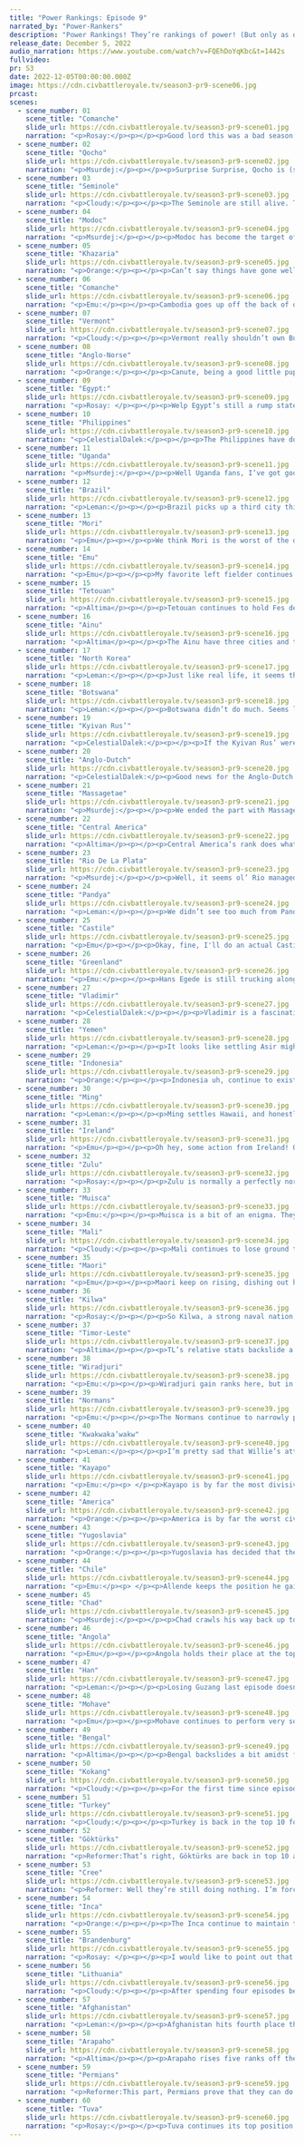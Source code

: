 ```yaml
---
title: "Power Rankings: Episode 9"
narrated_by: "Power-Rankers"
description: "Power Rankings! They’re rankings of power! (But only as of the instant of the end of the previous episode, as these are not meant to be future predictions!) Power Rankings!"
release_date: December 5, 2022
audio_narration: https://www.youtube.com/watch?v=FQEhDoYqKbc&t=1442s
fullvideo:
pr: S3
date: 2022-12-05T00:00:00.000Z
image: https://cdn.civbattleroyale.tv/season3-pr9-scene06.jpg
prcast:
scenes:
  - scene_number: 01
    scene_title: "Comanche"
    slide_url: https://cdn.civbattleroyale.tv/season3-pr9-scene01.jpg
    narration: "<p>Rosay:</p><p></p><p>Good lord this was a bad season for Comanche. No need to speak too ill for the dead, but there was nothing but ill for the Comanche this season. For reference, the power rankers expected Comanche to finish at a respectable 23, not exactly spark the world on fire but have some good moments, and maybe make a little regional empire but they did not place outside of the bottom 5 since part 1. Comanche will not be remembered often, and when they are, they will be remembered as a disappointment.</p>"
  - scene_number: 02
    scene_title: "Qocho"
    slide_url: https://cdn.civbattleroyale.tv/season3-pr9-scene02.jpg
    narration: "<p>Msurdej:</p><p></p><p>Surprise Surprise, Qocho is (still) under attack again. This time it’s (still) Tuva banging at the gates of Qarakhoja. And it seems they brought a decent enough army to take Qocho. Will Süngülüg Khagan be able to pull out a diplomatic victory and wriggle free? Or will his time finally come in the next part?</p>"
  - scene_number: 03
    scene_title: "Seminole"
    slide_url: https://cdn.civbattleroyale.tv/season3-pr9-scene03.jpg
    narration: "<p>Cloudy:</p><p></p><p>The Seminole are still alive. This has been your weekly Seminole update.</p>"
  - scene_number: 04
    scene_title: "Modoc"
    slide_url: https://cdn.civbattleroyale.tv/season3-pr9-scene04.jpg
    narration: "<p>Msurdej:</p><p></p><p>Modoc has become the target of several wars in this part, but none of them are a major threat. America is on the Wrong side of the continent, Inca would have to sail up the American coast, and North Korea would have to sail around the Pacific to reach them. So Kintpaush and Captain Jack can remain safe in their stronghold. I mean, it’s not like they can give away another city at this point.</p>"
  - scene_number: 05
    scene_title: "Khazaria"
    slide_url: https://cdn.civbattleroyale.tv/season3-pr9-scene05.jpg
    narration: "<p>Orange:</p><p></p><p>Can’t say things have gone well for ol’ Khazaria this part. Capital gone, two cities left, no army, no production, no money, really just no anything. But at least they aren’t at one city so that’s something, a something keeping them from a slightly worse rank. </p>"
  - scene_number: 06
    scene_title: "Comanche"
    slide_url: https://cdn.civbattleroyale.tv/season3-pr9-scene06.jpg
    narration: "<p>Emu:</p><p></p><p>Cambodia goes up off the back of other people in their bracket collapsing. It looks just as unlikely as ever they'll ever be anything but a city state, but for now the jungle is keeping them less threatened than the other 50s civs. Also, can we take a second to appreciate the civball? I think it's a really nice one.</p>"
  - scene_number: 07
    scene_title: "Vermont"
    slide_url: https://cdn.civbattleroyale.tv/season3-pr9-scene07.jpg
    narration: "<p>Cloudy:</p><p></p><p>Vermont really shouldn’t own Burlington anymore, but somehow they still do. I never saw a peace treaty between them and Greenland, maybe I missed it? If not, then Greenland really isn’t even trying.</p><p></p><p>Funnily enough, though, now that I look, Vermont actually has more troops than Greenland. Comeback imminent?</p>"
  - scene_number: 08
    scene_title: "Anglo-Norse"
    slide_url: https://cdn.civbattleroyale.tv/season3-pr9-scene08.jpg
    narration: "<p>Orange:</p><p></p><p>Canute, being a good little puppet of Brandenburg, has joined the coalition against Yugoslavia. Will it help them at all? Nope. Will it hinder them? Probably. Will they settle a city in the far north? Eh, doubt it. But this is all par for the Anglo-Course for the Anglo-Norse.</p>"
  - scene_number: 09
    scene_title: "Egypt:"
    slide_url: https://cdn.civbattleroyale.tv/season3-pr9-scene09.jpg
    narration: "<p>Rosay: </p><p></p><p>Welp Egypt’s still a rump state, but at least they don't have to worry about Chad for a while. Turkey does not really have a reliable way into Egypt so that war is kinda irrelevant for now. Honestly the only thing putting them above the other rumps is that they only will die if one of their neighbors invades them instead of they are about to die from an invasion. Narrator ItsTruuuuuuuuuckMonth put it best when they said “We begin today’s episode with the hollowed out husk some people call “Egypt”.”</p>"
  - scene_number: 10
    scene_title: "Philippines"
    slide_url: https://cdn.civbattleroyale.tv/season3-pr9-scene10.jpg
    narration: "<p>CelestialDalek:</p><p></p><p>The Philippines have done fewer things than sentences in this writeup. They are not going to do very well. </p>"
  - scene_number: 11
    scene_title: "Uganda"
    slide_url: https://cdn.civbattleroyale.tv/season3-pr9-scene11.jpg
    narration: "<p>Msurdej:</p><p></p><p>Well Uganda fans, I’ve got good news and bad news.  The good news is Uganda retook Mbarara.  The bad news is the city still might flip, Chad took Masaka, and now Angola is invading as well. </p>"
  - scene_number: 12
    scene_title: "Brazil"
    slide_url: https://cdn.civbattleroyale.tv/season3-pr9-scene12.jpg
    narration: "<p>Leman:</p><p></p><p>Brazil picks up a third city this week, again. But I have to say Olida is a way, worse city than Sao Salvador was. This is not a good replacement at all. As such, Brazil is still languishing at the bottom of the power rankings.</p>"
  - scene_number: 13
    scene_title: "Mori"
    slide_url: https://cdn.civbattleroyale.tv/season3-pr9-scene13.jpg
    narration: "<p>Emu</p><p></p><p>We think Mori is the worst of the dynamic trio right now. They don't have a ghost of a chance at expansion on the continent, and the horrors of northern Honshu continue to be too much for them. They have a very high expansionist bias by design, but they seem to be just...... completely ignoring it. Them's the shakes, I guess.</p>"
  - scene_number: 14
    scene_title: "Emu"
    slide_url: https://cdn.civbattleroyale.tv/season3-pr9-scene14.jpg
    narration: "<p>Emu</p><p></p><p>My favorite left fielder continues to get pitches hit right to them, as Wiradjuri declares a war they're unlikely to win again. If Wonggu has a time to shine, this is it. This may be his only real opportunity to make gains against a larger, somehow even less competent opponent. If he puts in the work, and plays his cards right, he might just come out of this with a shiny new city or two and far more interesting prospects.</p><p></p><p>Oh, who am I kidding. Yolngu will go right back to their two-city turtling the second they can.</p>"
  - scene_number: 15
    scene_title: "Tetouan"
    slide_url: https://cdn.civbattleroyale.tv/season3-pr9-scene15.jpg
    narration: "<p>Altima</p><p></p><p>Tetouan continues to hold Fes despite Mali’s best efforts, owing to both geography and some genuinely hard-fought naval victories. While they remain trapped within their geography, that geography (and Mali’s utter incompetence) at least keep them safe and outside of the bottom ten for now.</p>"
  - scene_number: 16
    scene_title: "Ainu"
    slide_url: https://cdn.civbattleroyale.tv/season3-pr9-scene16.jpg
    narration: "<p>Altima</p><p></p><p>The Ainu have three cities and thus suck. Yeah, they joined a quarter of the cylinder in war against the Koreans. They ain’t getting jack from it. They ain’t losing anything from it either though, so they’ve got that going for them I guess.</p>"
  - scene_number: 17
    scene_title: "North Korea"
    slide_url: https://cdn.civbattleroyale.tv/season3-pr9-scene17.jpg
    narration: "<p>Leman:</p><p></p><p>Just like real life, it seems that nobody really likes North Korea. By our count there are 17 civilizations at war with North Korea (28.8% of living civs). At least. I don’t even like North Korea all that much, but honestly, this feels excessive. There are weaker civs and there are civs with more warmonger penalties, why is North Korea the civ that everyone has decided to hate? Maybe Mori has a really good PR team? Maybe someone leaked stories of IRL North Korea into the cylinder?</p><p> </p><p>Regardless of why, these 17 wars are bad news for North Korea. The good news is that only three or four of them really matter (Gokturks, Ainu, Mori, and kind of Kwakwaka’wakw). The other bad news is that Gokturks are a top 10 power and have the fourth largest army in the world right now. Good luck.</p><p></p>"
  - scene_number: 18
    scene_title: "Botswana"
    slide_url: https://cdn.civbattleroyale.tv/season3-pr9-scene18.jpg
    narration: "<p>Leman:</p><p></p><p>Botswana didn’t do much. Seems like they’re slowly letting the Zulu and Angola settle South Africa, and that’s probably bad. But it's not a disaster. There are still a few more spots to settle. Could be worse, I guess.</p>"
  - scene_number: 19
    scene_title: "Kyivan Rus’"
    slide_url: https://cdn.civbattleroyale.tv/season3-pr9-scene19.jpg
    narration: "<p>CelestialDalek:</p><p></p><p>If the Kyivan Rus’ were not in Europe, they’d be looking a bit less awful. Their military could probably do wonders if they were sitting in Australia, but unfortunately they’re sandwiched between Lithuania, Yugoslavia (but separated by a mountain range, so for the purpose of wars they aren’t neighbors), and Vladimir. Their tech in their army is low, even though their science is decent, their city count is abysmal, but most importantly they’re just in a crab bucket and are about to be tipped into the bisque pot. They might pull something off, but don’t expect it.</p>"
  - scene_number: 20
    scene_title: "Anglo-Dutch"
    slide_url: https://cdn.civbattleroyale.tv/season3-pr9-scene20.jpg
    narration: "<p>CelestialDalek:</p><p>Good news for the Anglo-Dutch: they have another city. That’s about it. Brandenburg is still putting them in existential risk, Castile remains a threat, and, most importantly, they have nowhere to go. Every other civ around them, bar Castile, is trying to settle untouched lands, but the Anglo-Dutch just wanted to finish making themselves French. They just need Brandenburg to not want to become French.</p>"
  - scene_number: 21
    scene_title: "Massagetae"
    slide_url: https://cdn.civbattleroyale.tv/season3-pr9-scene21.jpg
    narration: "<p>Msurdej:</p><p></p><p>We ended the part with Massagetae with Tomyris being at war with nearly a dozen other civs, and them fighting Yemen. While Asir has taken some damage, it's not enough to make me think it’ll fall. Especially with the handful of troops in the area. And even if they capture the city, they’ll still be right next to the Permians and Afghanistan. And that’s no good.</p>"
  - scene_number: 22
    scene_title: "Central America"
    slide_url: https://cdn.civbattleroyale.tv/season3-pr9-scene22.jpg
    narration: "<p>Altima</p><p></p><p>Central America’s rank does what the civ itself is doing and goes nowhere this week, staying at a lovely 39 as the civ continues to durdle on three cities and (mostly) bad stats. They’ve got alright tech surprisingly enough, and their geography is still basically unassailable, so they get to stay at “merely bad” rather than the “utter garbage” three cities should leave them at.</p><p></p>"
  - scene_number: 23
    scene_title: "Rio De La Plata"
    slide_url: https://cdn.civbattleroyale.tv/season3-pr9-scene23.jpg
    narration: "<p>Msurdej:</p><p></p><p>Well, it seems ol’ Rio managed to pull himself out of his Cheeto dust crusted seat and do something productive. They’ve managed to settle a city behind the lines of Chile, and have a few more settlers out. It might be too little too late though, as Chile has also been sending more settlers south, and has roughly twice the army and production of RDLP. It might come down to San Jose de Martin sitting in the Falklands, waiting for death to take him as he plays WoW.</p>"
  - scene_number: 24
    scene_title: "Pandya"
    slide_url: https://cdn.civbattleroyale.tv/season3-pr9-scene24.jpg
    narration: "<p>Leman:</p><p></p><p>We didn’t see too much from Pandya this episode, but that can be okay. After giving away Tirunelveli, Pandya needed some quiet time to rebuild their stats and armies and pump out a few cities. They haven’t quite done the latter, but their lands are filled with their unique unit, the Maraval, a Spearman with an extra attack when fighting on the coasts. We’re kind of past the time where Spearmen are super relevant, but the Maraval is a strong one. Maybe it's almost time to get revenge on Bengal? </p>"
  - scene_number: 25
    scene_title: "Castile"
    slide_url: https://cdn.civbattleroyale.tv/season3-pr9-scene25.jpg
    narration: "<p>Emu</p><p></p><p>Okay, fine, I'll do an actual Castile writeup. Isabella is just about equaling the performance of every other christian Iberian civ, completely failing to expand outside her peninsula while giving up land to Tetouan of all people. Really, she's done absolutely nothing this game. Even the Anglo-Dutch look less pathetic, at least they've pulled off some stellar defense and held against all odds. I don't think it's a stretch at all to call Castile the worst Euro whose name doesn't rhyme with anglo-horse.</p>"
  - scene_number: 26
    scene_title: "Greenland"
    slide_url: https://cdn.civbattleroyale.tv/season3-pr9-scene26.jpg
    narration: "<p>Emu:</p><p></p><p>Hans Egede is still trucking along, same as it ever was, but he's starting to run out of time. His old neighbors are still as unlikely to present a real challenge as they ever were, but in from the west comes an actually competent civ to come eat their lunch. With Vermonter incompetence, Quebec should've been Greenlandic, but instead Arapaho is making strong inroads into the frozen north. Greenland had better snuff out these intrusions quick if they want any chance at long-term survival, let alone a substantial empire.</p>"
  - scene_number: 27
    scene_title: "Vladimir"
    slide_url: https://cdn.civbattleroyale.tv/season3-pr9-scene27.jpg
    narration: "<p>CelestialDalek:</p><p></p><p>Vladimir is a fascinating civ. They seem disconnected, to have poor stats, and to be cornered in between stronger neighbors. Yet they have shown themselves to be competent in wars as well as diplomacy, for they haven’t entered any stupid wars for a while. They’ve taken cities off of Turkey, a well-ranked civ, but would collapse under any other attack. Sometimes it seems like they deserve a much higher rank, sometimes much lower. We’ll see how much they oscillate as time marches on.</p>"
  - scene_number: 28
    scene_title: "Yemen"
    slide_url: https://cdn.civbattleroyale.tv/season3-pr9-scene28.jpg
    narration: "<p>Leman:</p><p></p><p>It looks like settling Asir might not have been the best idea after all. The city is surrounded, cut off from the Yemeni core and honestly, probably gonna fall next episode. Which is bad, but honestly, we should have seen this coming. All these strange exclaves settled this round are probably gonna be absorbed by neighbors sooner rather than later. Still, 8 population is a lot to lose, but with Yemen’s UB and UA, I think that lose can be recouped easily enough</p>"
  - scene_number: 29
    scene_title: "Indonesia"
    slide_url: https://cdn.civbattleroyale.tv/season3-pr9-scene29.jpg
    narration: "<p>Orange:</p><p></p><p>Indonesia uh, continue to exist? They just really like being a contender for the cylinder’s most boring civ. Somehow they’ve gotten into the 30s by barely settling and taking one defenseless city. While they’ve done that, Timor-Leste and Bengal have slowly built up nearby, and honestly unless Indonesia makes some more moves soon they will probably get completely eclipsed, luckily they still have a couple really terrible neighbors to possibly leach off of.</p>"
  - scene_number: 30
    scene_title: "Ming"
    slide_url: https://cdn.civbattleroyale.tv/season3-pr9-scene30.jpg
    narration: "<p>Leman:</p><p></p><p>Ming settles Hawaii, and honestly, I had my money on Mohave getting there first. But that’s the fun of CBR! You never know what will happen! Sometimes you think Mohave will settle Hawaii and sometimes Ming defies all expectations and settles Hawaii instead. </p>"
  - scene_number: 31
    scene_title: "Ireland"
    slide_url: https://cdn.civbattleroyale.tv/season3-pr9-scene31.jpg
    narration: "<p>Emu</p><p></p><p>Oh hey, some action from Ireland! Oh wait, never mind. Back to sleep.</p><p>(Okay, that fleet off Galway could still do some work, and the Brandenburger navy is still just as sparse, but after that performance I wouldn't count on it.)</p>"
  - scene_number: 32
    scene_title: "Zulu"
    slide_url: https://cdn.civbattleroyale.tv/season3-pr9-scene32.jpg
    narration: "<p>Rosay:</p><p></p><p>Zulu is normally a perfectly normal, maybe short of mid tier civ, but right now they could change that. Kilwa's war with Uganda is turning out to be a massive failure, and Zulu might be in just the right position to capitalize on that. Zulu's production is roughly on par with Kilwa, and their military is actually stronger too. Given that their soldier stat is A) mainly made of the Kilwalian navy and B) going to get smaller as the Uganda war takes its toll, then I can see the Zulu easily sniping a few cities off of Kilwa, hell maybe even the capital. The giant Angolan umbrella in the room is going to always stop Kilwa from being a proper top tier civ, but I can clearly see Zulu becoming a relevant global power if they play their cards right.</p>"
  - scene_number: 33
    scene_title: "Muisca"
    slide_url: https://cdn.civbattleroyale.tv/season3-pr9-scene33.jpg
    narration: "<p>Emu:</p><p></p><p>Muisca is a bit of an enigma. They're next to two undoubtedly stronger civs that can't really touch them. They have weak neighbors that are too far away for them to conquer. Their stats are decent. What are you, Nemequene???? A mid-tier, apparently. The deviation here isn't because they're particularly controversial, it's just that no one knows what to make of them at all. I guess we'll just have to wait for some real action in Northern South America to find out anything about them.</p>"
  - scene_number: 34
    scene_title: "Mali"
    slide_url: https://cdn.civbattleroyale.tv/season3-pr9-scene34.jpg
    narration: "<p>Cloudy:</p><p></p><p>Mali continues to lose ground this episode due to their flagging stats and poor performance in combat. Tetouan has now fully reasserted control over Fes, all Malian offensive operations have been beaten back, and Yugoslavia is busy settling the remaining unclaimed land near their borders. Mali has poor production, a weak army, and insufficient science, and while they still have room to expand, most of what’s left is desert. Still, confidence in Mali is not at an all time low, as they still have yet to drop below their episode 4 rank of 33rd. </p>"
  - scene_number: 35
    scene_title: "Maori"
    slide_url: https://cdn.civbattleroyale.tv/season3-pr9-scene35.jpg
    narration: "<p>Emu</p><p></p><p>Maori keep on rising, dishing out hard-hitting settles the likes of which we've never seen from a New Zealand civ, and increasing their stats and strategic positioning all the while in an Oceania with no real power besides Timor-Leste. The only problem is, their stats are still a little low. All that unhappy time really hurt them, and while they're making all the right moves to recover, they still have a while to go before they're ready to become *the* Oceanian power. Overall, though, I'd say they're doing very well right now, taking full advantage of their neighbors' mistakes in this overall weak region.</p>"
  - scene_number: 36
    scene_title: "Kilwa"
    slide_url: https://cdn.civbattleroyale.tv/season3-pr9-scene36.jpg
    narration: "<p>Rosay:</p><p></p><p>So Kilwa, a strong naval nation, sends its troops into war in Uganda, a nation that is a good turtle and is nearly landlocked, how did they expect this to go.  As of now, the Ugandan military is approaching Zanzibar, though at the worst the city just enters flip hell like Mbarara, the other constantly flipping city. The Ugandan war will likely serve as a giant meatgrinder, and if it continues, said meatgrinder could have long term effects. Kilwa is presumably using valuable time to build units that will die in 10 or so turns, when they could be building, well buildings, that increase their science output, out taking out a relatively easier target in Yemen. Now their military industrial complex is weaker than their main rival Angola, Chad, and somehow even the Zulu. Right now, they should peace out ASAP and go back to building up to prevent being stackwiped by their neighbors.</p>"
  - scene_number: 37
    scene_title: "Timor-Leste"
    slide_url: https://cdn.civbattleroyale.tv/season3-pr9-scene37.jpg
    narration: "<p>Altima</p><p></p><p>TL’s relative stats backslide a bit this part, and their ranking follows suit. While still a respectable power in their theater, their complete inaction as other powers consolidate does them no favors. There’s still time for them to get rolling again, so they stay in the upper half, but they do need to start acting soon if they want to keep it that way.</p>"
  - scene_number: 38
    scene_title: "Wiradjuri"
    slide_url: https://cdn.civbattleroyale.tv/season3-pr9-scene38.jpg
    narration: "<p>Emu:</p><p></p><p>Wiradjuri gain ranks here, but in my opinion they've ceased to be the greatest power in Australia. Letting their own continent get settled in two separate places while still having a smaller army than their low-tier neighbor with two cities is absolutely humiliating, and on top of that there's a strong civ in Indonesia! East Australian civs basically have the continent handed to them on a platter, and here it looks like Windradyne is currently dropping the ball in a way few in CBR history have.</p>"
  - scene_number: 39
    scene_title: "Normans"
    slide_url: https://cdn.civbattleroyale.tv/season3-pr9-scene39.jpg
    narration: "<p>Emu:</p><p></p><p>The Normans continue to narrowly pull off defenses of their more far-flung territories, which bodes well for their ability to navigate their current situation. Their main problem right now is that they're too spread out, and if they can just buy themselves time enough to build up a solid military, they can alleviate that problem. Fortunately, buying time appears to be just what they're doing, as they keep a Cypriot city that was brought down to black. The zealous Guiscard has a long way to go, but I'd say things are looking up.</p>"
  - scene_number: 40
    scene_title: "Kwakwaka’wakw"
    slide_url: https://cdn.civbattleroyale.tv/season3-pr9-scene40.jpg
    narration: "<p>Leman:</p><p></p><p>I’m pretty sad that Willie’s attack on North Korea ended in disappointment but the war is still going on. Now that everyone and their mother is at war with North Korea, so who knows? Maybe North Korea will lose their entire army and hand over a city.</p>"
  - scene_number: 41
    scene_title: "Kayapo"
    slide_url: https://cdn.civbattleroyale.tv/season3-pr9-scene41.jpg
    narration: "<p>Emu:</p><p> </p><p>Kayapo is by far the most divisive civ in the rankings. Some think they belong near the top 10, some think mid-30s. As someone with a lot of confidence in them (despite how much I hate them; I'm still holding a grudge for what Marajoara did to Gran Colombia), let me explain why that is. Stats. Stats for *days*. All of them. Population, food, tech, even their historically-bad production is now 18th. They're hilariously ahead in tech, fielding both compbows and pikes in an era where most civs are lucky to have one or the other. And, get this, they're beelining Education. So their science is about to get even MORE ridiculous. The main concern right now is their relative inactivity, but does that really matter much in a phase of the game where the Amazon is impenetrable anyway?</p>"
  - scene_number: 42
    scene_title: "America"
    slide_url: https://cdn.civbattleroyale.tv/season3-pr9-scene42.jpg
    narration: "<p>Orange:</p><p></p><p>America is by far the worst civ with 9 cities. I have no idea how they are doing this, but their stats are just kinda bad? Most notably though is their terrible production. Despite their numerous conquests so far, it still feels like they will get rolled over once Arapaho and Cree decide to have a proper war with the Yanks. America has the cities, they just need to get more of everything else if they want to be able to become the victor of North America. </p>"
  - scene_number: 43
    scene_title: "Yugoslavia"
    slide_url: https://cdn.civbattleroyale.tv/season3-pr9-scene43.jpg
    narration: "<p>Orange:</p><p></p><p>Yugoslavia has decided that they need to get out of Europe, and instead of conquering their way out they have instead chosen to settle the Sahara. It’s a bold strategy, but it just might work given that they are still ranked above the Normans who just can’t seem to get out of debt. However it would be almost impossible for Yugoslavia to hold their Saharan colony should it be attacked, so they better keep focusing on their main empire for now lest they find the Mediterranean the stronger power yet again.</p>"
  - scene_number: 44
    scene_title: "Chile"
    slide_url: https://cdn.civbattleroyale.tv/season3-pr9-scene44.jpg
    narration: "<p>Emu:</p><p> </p><p>Allende keeps the position he gained last part because nothing substantial really happened to him this part. La Plata fit in some description of forward settle, but there were a couple Chilean settles too. They lost La Sirena, but that was never really going to be anything more than a joke about how popular it was anyway. All in all, very mediocre part for the only normal civ in a weird continent.</p>"
  - scene_number: 45
    scene_title: "Chad"
    slide_url: https://cdn.civbattleroyale.tv/season3-pr9-scene45.jpg
    narration: "<p>Msurdej:</p><p></p><p>Chad crawls his way back up to his highest rank they’ve gotten since Part 0. By gobbling up pieces of Uganda, Idriss is continuing to make themselves into a regional power in Africa. Whether this will be enough to make them strong enough to take on Angola or even Kilwa and Mali remains to be seen though.</p>"
  - scene_number: 46
    scene_title: "Angola"
    slide_url: https://cdn.civbattleroyale.tv/season3-pr9-scene46.jpg
    narration: "<p>Emu</p><p></p><p>Angola holds their place at the top of the African rankings, but only just. Chad rockets up to just a place behind them, highlighting the fact that they're kind of stagnating. Their last war with the far-inferior Botswana was a wash, and aside from fitting in another city, Savimbi hasn't really been doing the extra work to make himself truly dominant in a weak Africa. Overall, the word I'd use to describe Angola is..... Competent. Nothing more, nothing less. They'll be there until someone really good comes along.</p>"
  - scene_number: 47
    scene_title: "Han"
    slide_url: https://cdn.civbattleroyale.tv/season3-pr9-scene47.jpg
    narration: "<p>Leman:</p><p></p><p>Losing Guzang last episode doesn’t seem to have phased Han much really. They’ve continued chugging along, founding another city and keeping their stats well within the top tier. They’re trailing the leaders in all stats, which is why Han has consistently been missing out on the top ten, but by no means does that mean they’re doing poorly. With Central Asia being empty Han has plenty more opportunities to expand and impress.</p>"
  - scene_number: 48
    scene_title: "Mohave"
    slide_url: https://cdn.civbattleroyale.tv/season3-pr9-scene48.jpg
    narration: "<p>Emu</p><p></p><p>Mohave continues to perform very solidly. This part, we mostly saw their unexpectedly large navy highlighted, but their strength on land is nothing to sneeze at either, even when compared to the Arapaho next door. The list of players in Oceania continues to get weirder as we see a massive fleet from them circling the Hawaiian islands, just itching for a naval war. Maybe they're even headed to North Korea, which is the only person they're at war with right now. Their army does look a little thin on the ground, but stats say they're right on par with where they should be. Their place in North America is kind of interesting: they're not an instant superpower like Cree or Arapaho, and they're not a coast-hugger like Kwak. There's no one area in which I can say they're not strong, but they're not really dominant in anything either. All in all, perfect for the high teens.</p>"
  - scene_number: 49
    scene_title: "Bengal"
    slide_url: https://cdn.civbattleroyale.tv/season3-pr9-scene49.jpg
    narration: "<p>Altima</p><p></p><p>Bengal backslides a bit amidst fears of stagnation- statistically they’re falling behind Afghanistan, and positionally, Kokang is utterly unassailable despite Bengal’s slight lead in some stats. To get out of here, they’d need to bulk up within their core, focusing down hard on science and military buildup, and then take advantage of a weak moment in their neighbors- a Turkey/Afghanistan war, for example. It’s not impossible, but the odds are long enough that Bengal has been bunted out of the top 10.</p>"
  - scene_number: 50
    scene_title: "Kokang"
    slide_url: https://cdn.civbattleroyale.tv/season3-pr9-scene50.jpg
    narration: "<p>Cloudy:</p><p></p><p>For the first time since episode 3, Kokang is out of the top 10, albeit not through any fault of their own. Olive Yang continued to settle new cities at a brisk pace, but we just decided we like other civs more, I guess. Still, at this stage of the game 11th is perfectly respectable, and there aren’t really any warning signs flashing here.</p>"
  - scene_number: 51
    scene_title: "Turkey"
    slide_url: https://cdn.civbattleroyale.tv/season3-pr9-scene51.jpg
    narration: "<p>Cloudy:</p><p></p><p>Turkey is back in the top 10 for the second time, as Ataturk’s continued settling and expansive empire convince the power rankers that the loss of Adana to Vladimir is probably not that important in the long run. One thing to keep an eye on, though, are Turkey’s stats—after a brief spike a couple episodes ago, they’ve fallen to 17th overall, in part because they don’t have many units left. If you were to scroll down the info sheet, you’d have to get all the way to Greenland in 45th before you’d find a civ with a smaller army. Ataturk is presumably counting on geography to protect him from invaders, but that will only work for so long.</p>"
  - scene_number: 52
    scene_title: "Göktürks"
    slide_url: https://cdn.civbattleroyale.tv/season3-pr9-scene52.jpg
    narration: "<p>Reformer:That’s right, Göktürks are back in top 10 after vacationing elsewhere for half a dozen parts. For a second there it really looked like they’d end up being a mid-tier civ by the midgame (though there’s still a chance!), but they’ve really improved out of nowhere. Their stats are worthy of a top 10 civ, and they actually have a positive war record thanks to that 7-turn war against the Han. But I must nitpick. I absolutely must. For this civ has godawful science compared to their competitors. They’re at 15 techs and a horrifying 61 effective science, and when you border two other top 10 contenders, that matters a lot. So if you’re a fan of this civ you better hope they can fix this asap or else this is gonna get painful real soon. </p>"
  - scene_number: 53
    scene_title: "Cree"
    slide_url: https://cdn.civbattleroyale.tv/season3-pr9-scene53.jpg
    narration: "<p>Reformer: Well they’re still doing nothing. I’m forced to rank this boring civ high because they JUST MIGHT do something with all these stats and military even if they’d have to pick between Arapaho who has the production base to stalemate a long-term war, and the Kwak who have employed mountains to do their defense for them. Either way sounds rough. But there is a chance. Killing Comanche has netted Arapaho a hefty warmonger malus, and if America and/or Mohave joined in, Arapaho would absolutely lose, and Cree would be the biggest winner. Soooo…maybe? I’m not holding my breath.</p>"
  - scene_number: 54
    scene_title: "Inca"
    slide_url: https://cdn.civbattleroyale.tv/season3-pr9-scene54.jpg
    narration: "<p>Orange:</p><p></p><p>The Inca continue to maintain the best stats in South America by quite a margin. However their tech level is surprisingly shit. I don’t really know what’s up with that, they have good enough effective science, good enough pop, but just low techs. If they keep this up then Kayapo might be able to run them over, and I don’t think Kayapo will do anything in this game so that’s quite a statement. Boost up that science Tupac and you’ll get back into the top 5.</p>"
  - scene_number: 55
    scene_title: "Brandenburg"
    slide_url: https://cdn.civbattleroyale.tv/season3-pr9-scene55.jpg
    narration: "<p>Rosay: </p><p></p><p>I would like to point out that deciding who was the better European civ between Lithuania and Brandenburg was so close, literally a singular rank chance on any power ranker would result in a tie, two resulting in a flip. While I personally had Lithuania over Bradenburg, I can see why many others did the opposite. The biggest reason for Brandenburg being rated over Lithuania by some PRs was the overall competition of Bradenburg compared to that of Lithuania. While Lithuania can take Vladimir without too much pressure, while having to deal with the Permians, While Brandenburg can easily take the majority of Western Europe, which is essentially free land to them. Another major factor is their historically strong AI, which was actually the biggest factor behind their part 0 placement. We have already seen this in effect, when Brandenburg just decided to “go around the Anglo Norse” and reclaim top tier status, and we may see it again if war is to be declared. But hey Lithuania has their own pros and cons, to be shown by our Lithuania writer. Take it away.</p>"
  - scene_number: 56
    scene_title: "Lithuania"
    slide_url: https://cdn.civbattleroyale.tv/season3-pr9-scene56.jpg
    narration: "<p>Cloudy:</p><p></p><p>After spending four episodes behind Brandenburg, Lithuania once again finds itself in the enviable position of top dog in Europe. While Brandenburg gets bogged down in numerous wars, running the risk of overextension, Lithuania continues to build new cities, new units, and more, rising up the stats while crowding out their less ambitious neighbors. Gedeminas isn’t declaring wars all over the place; instead he’s building up and will strike when the time is right. As for who between Brandenburg and Lithuania will come out on top—that remains to be seen.</p>"
  - scene_number: 57
    scene_title: "Afghanistan"
    slide_url: https://cdn.civbattleroyale.tv/season3-pr9-scene57.jpg
    narration: "<p>Leman:</p><p></p><p>Afghanistan hits fourth place this week, after continuing to bolster its stats, despite not having the most active episode ever. Those stats improvements are impressive though. Afghanistan has the largest army, the third most cities (tied with Brandenburg), the second most effective science, and the third most techs. In fact, their lowest major stat, production is still well within the top ten. They’ve also just picked up Civil Service, so they have one of the most advanced units in the game, Pikeman, but also all of their riverside farms (and they have a lot) are going to be producing extra food. To top it all off, unlike some other stats monsters, Afghanistan still has a whole bunch of room left to settle! Honestly, expect to see Afghanistan up here for a while.</p>"
  - scene_number: 58
    scene_title: "Arapaho"
    slide_url: https://cdn.civbattleroyale.tv/season3-pr9-scene58.jpg
    narration: "<p>Altima</p><p></p><p>Arapaho rises five ranks off the murder of the Comanche. However, this rise is not without discontent. Some believe it to be premature- while their production and city count are pretty good, their population and tech progress are kinda bad, and they’ve sorta murdered their only easy target in reach. All other nearby civs are either near-peer (Cree) or blocked by hell terrain. Still, they have a commanding hold on the central US, one that could easily springboard them further if they play their cards right.</p>"
  - scene_number: 59
    scene_title: "Permians"
    slide_url: https://cdn.civbattleroyale.tv/season3-pr9-scene59.jpg
    narration: "<p>Reformer:This part, Permians prove that they can do more than merely build settlers and wage war. When before, their stats were subpar compared to other top tier civs, now they have turned to improving internal strength, to great success. All their important stats, from production and science to food and pop, are truly worthy of a top 5 civ, now. Their numerous cities still have great potential for growth just as well. However, there is one very key reason for why they are not back to #1 this part. After the Khazarian campaign, the Permian army is rather small compared to the army of their rival’s in Tuva. A well-timed war declaration could wreak havoc in eastern Permian lands, and even the Massagetae army could deal damage at this point. But as the Khazarian war dies down, I would expect current trends to continue, and Permians will retake their rightful position at the top.</p>"
  - scene_number: 60
    scene_title: "Tuva"
    slide_url: https://cdn.civbattleroyale.tv/season3-pr9-scene60.jpg
    narration: "<p>Rosay:</p><p></p><p>Tuva continues its top position streak (of two, granted), this time by a more decisive margin. There's a lot of good reasons why, the big one being their stats. As we reach further into the game where stat gaps become more relevant, Tuva almost has the largest military and the largest production, which are the two most important stats to have when waging wars (tech advantage is included in the military might ratings). Additionally, there is still room for growth too, as there is plenty of settleable land, and Tuva has two settlers in the chamber to expand, and those are just the ones they have on the field right now. Military expansion is viable for Tuva too, and Qocho is learning that in the slow and steady siege of Quarkhoja. There still is the obvious issue however of strong neighbors, though that is consistent with all of the other top tier civs. The difference with Tuva however, is that there is a viable way to objectively outclass the majority of their neighbors, the massive and still growing production of the empire. All in all, Tuva outclasses all of their powerful neighbors by enough of a margin to justify their number one placing.</p>"
---
```

